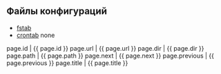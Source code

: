 ## Файлы конфигураций

- [fstab](/e-note/linux/config/fstab)
- [crontab](/e-note/linux/soft/crontab) none

page.id | {{ page.id }}
page.url | {{ page.url }}
page.dir | {{ page.dir }}
page.path | {{ page.path }}
page.next | {{ page.next }}
page.previous | {{ page.previous }}
page.title | {{ page.title }}
